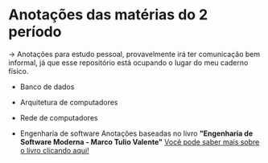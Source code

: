 # Anotações das matérias do 2 período

-> Anotações para estudo pessoal, provavelmente irá ter comunicação bem informal, já que esse repositório está ocupando o lugar do meu caderno físico. 

* Banco de dados


* Arquitetura de computadores


* Rede de computadores


* Engenharia de software 
 Anotações baseadas no livro **"Engenharia de Software Moderna - Marco Tulio Valente"** [Você pode saber mais sobre o livro clicando aqui!](https://engsoftmoderna.info/)
